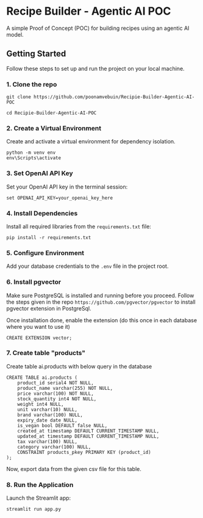 # Recipe Builder - Agentic AI POC

A simple Proof of Concept (POC) for building recipes using an agentic AI model.

## Getting Started

Follow these steps to set up and run the project on your local machine.

### 1. Clone the repo

```
git clone https://github.com/poonamvebuin/Recipie-Builder-Agentic-AI-POC

cd Recipie-Builder-Agentic-AI-POC
```

### 2. Create a Virtual Environment

Create and activate a virtual environment for dependency isolation.

```
python -m venv env
env\Scripts\activate
```

### 3. Set OpenAI API Key

Set your OpenAI API key in the terminal session:

```
set OPENAI_API_KEY=your_openai_key_here
```

### 4. Install Dependencies

Install all required libraries from the `requirements.txt` file:

```
pip install -r requirements.txt
```

### 5. Configure Environment

Add your database credentials to the `.env` file in the project root.

### 6. Install pgvector

Make sure PostgreSQL is installed and running before you proceed. 
Follow the steps given in the repo `https://github.com/pgvector/pgvector` to install pgvector extension in PostgreSql.

Once installation done, enable the extension (do this once in each database where you want to use it)

```
CREATE EXTENSION vector;
```

### 7. Create table "products" 

Create table ai.products with below query in the database

```
CREATE TABLE ai.products (
	product_id serial4 NOT NULL,
	product_name varchar(255) NOT NULL,
	price varchar(100) NOT NULL,
	stock_quantity int4 NOT NULL,
	weight int4 NULL,
	unit varchar(10) NULL,
	brand varchar(100) NULL,
	expiry_date date NULL,
	is_vegan bool DEFAULT false NULL,
	created_at timestamp DEFAULT CURRENT_TIMESTAMP NULL,
	updated_at timestamp DEFAULT CURRENT_TIMESTAMP NULL,
	tax varchar(100) NULL,
	category varchar(100) NULL,
	CONSTRAINT products_pkey PRIMARY KEY (product_id)
);
```

Now, export data from the given csv file for this table.



### 8. Run the Application

Launch the Streamlit app:

```
streamlit run app.py
```